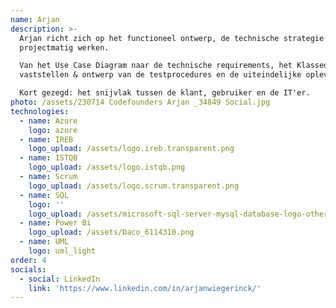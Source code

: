 ```yaml
---
name: Arjan
description: >-
  Arjan richt zich op het functioneel ontwerp, de technische strategie en het
  projectmatig werken.  

  Van het Use Case Diagram naar de technische requirements, het Klassediagram,
  vaststellen & ontwerp van de testprocedures en de uiteindelijke oplevering.

  Kort gezegd: het snijvlak tussen de klant, gebruiker en de IT'er. 
photo: /assets/230714 Codefounders Arjan _34849 Social.jpg
technologies:
  - name: Azure
    logo: azure
  - name: IREB
    logo_upload: /assets/logo.ireb.transparent.png
  - name: ISTQB
    logo_upload: /assets/logo.istqb.png
  - name: Scrum
    logo_upload: /assets/logo.scrum.transparent.png
  - name: SQL
    logo: ''
    logo_upload: /assets/microsoft-sql-server-mysql-database-logo-others-small.png
  - name: Power Bi
    logo_upload: /assets/Daco_6114310.png
  - name: UML
    logo: uml_light
order: 4
socials:
  - social: LinkedIn
    link: 'https://www.linkedin.com/in/arjanwiegerinck/'
---
```
































